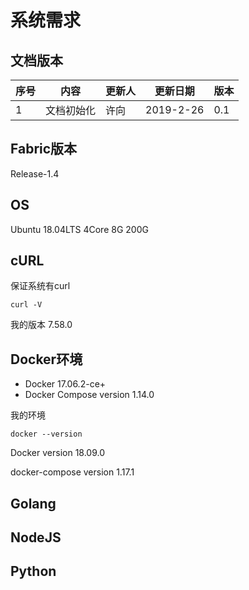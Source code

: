 # 系统需求

## 文档版本
<!--toc-->
序号 | 内容 | 更新人 | 更新日期 | 版本
---| --- | --- | --- | ---
1 | 文档初始化 | 许向 | 2019-2-26 | 0.1


## Fabric版本

Release-1.4

## OS

Ubuntu 18.04LTS 4Core 8G 200G

## cURL

保证系统有curl

```
curl -V
```

我的版本 7.58.0

## Docker环境

- Docker 17.06.2-ce+
- Docker Compose version 1.14.0

我的环境

```
docker --version
```

Docker version 18.09.0

docker-compose version 1.17.1

## Golang


## NodeJS


## Python
